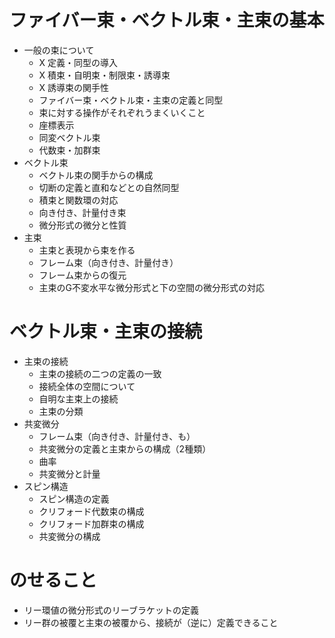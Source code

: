 # ファイバー束・ベクトル束・主束の基本
- 一般の束について
  - X 定義・同型の導入
  - X 積束・自明束・制限束・誘導束
  - X 誘導束の関手性
  - ファイバー束・ベクトル束・主束の定義と同型
  - 束に対する操作がそれぞれうまくいくこと
  - 座標表示
  - 同変ベクトル束
  - 代数束・加群束
- ベクトル束
  - ベクトル束の関手からの構成
  - 切断の定義と直和などとの自然同型
  - 積束と関数環の対応
  - 向き付き、計量付き束
  - 微分形式の微分と性質
- 主束
  - 主束と表現から束を作る
  - フレーム束（向き付き、計量付き）
  - フレーム束からの復元
  - 主束のG不変水平な微分形式と下の空間の微分形式の対応
# ベクトル束・主束の接続
- 主束の接続
  - 主束の接続の二つの定義の一致
  - 接続全体の空間について
  - 自明な主束上の接続
  - 主束の分類
- 共変微分
  - フレーム束（向き付き、計量付き、も）
  - 共変微分の定義と主束からの構成（2種類）
  - 曲率
  - 共変微分と計量
- スピン構造
  - スピン構造の定義
  - クリフォード代数束の構成
  - クリフォード加群束の構成
  - 共変微分の構成

# のせること
- リー環値の微分形式のリーブラケットの定義
- リー群の被覆と主束の被覆から、接続が（逆に）定義できること